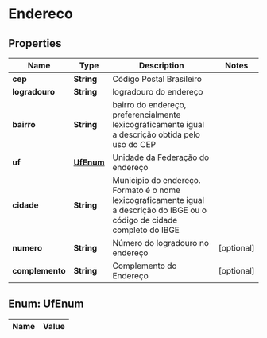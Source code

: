 

# Endereco

## Properties

Name | Type | Description | Notes
------------ | ------------- | ------------- | -------------
**cep** | **String** | Código Postal Brasileiro | 
**logradouro** | **String** | logradouro do endereço | 
**bairro** | **String** | bairro do endereço, preferencialmente lexicográficamente igual a descrição obtida pelo uso do CEP | 
**uf** | [**UfEnum**](#UfEnum) | Unidade da Federação do endereço | 
**cidade** | **String** | Município do endereço. Formato é o nome lexicograficamente igual a descrição do IBGE ou o código de cidade completo do IBGE | 
**numero** | **String** | Número do logradouro no endereço |  [optional]
**complemento** | **String** | Complemento do Endereço |  [optional]


## Enum: UfEnum

Name | Value
---- | -----




